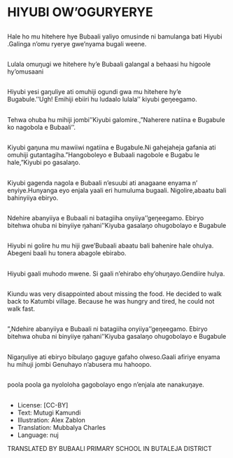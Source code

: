 # HIYUBI OW’OGURYERYE

##
Hale ho mu hitehere hye
Bubaali yaliyo omusinde ni
bamulanga bati Hiyubi .Galinga
n’omu ryerye gwe’nyama bugali
weene.

##
Lulala omuŋugi we hitehere
hy’e Bubaali galangal a behaasi
hu higoole hy’omusaani

##
Hiyubi yesi gaŋuliye ati omuhiji
ogundi gwa mu hitehere hy’e
Bugabule.’’Ugh! Emihiji ebiiri hu
ludaalo lulala’’ kiyubi
geŋeegamo.

##
Tehwa ohuba hu mihiji
jombi’’Kiyubi
galomire.,”Naherere natiina e
Bugabule ko nagobola e
Bubaali’’.

##
Kiyubi gaŋuna mu mawiiwi
ngatiina e Bugabule.Ni
gahejaheja gafania ati omuhiji
gutantagiha.”Hangoboleyo e
Bubaali nagobole e Bugabu le
hale,”Kiyubi po gasalaŋo.

##
Kiyubi gagenda nagola e
Bubaali n’esuubi ati anagaane
enyama n’ enyiye.Hunyanga
eyo enjala yaali eri humuluma
bugaali.
Nigolire,abaatu bali bahinyiiya
ebiryo.

##
Ndehire abanyiiya e Bubaali ni
batagiiha onyiiya’’geŋeegamo.
Ebiryo bitehwa ohuba ni
binyiiye ŋahani’’Kiyuba
gasalaŋo ohugobolayo e
Bugabule

##
Hiyubi ni golire hu mu hiji
gwe’Bubaali abaatu bali
bahenire hale ohulya.
Abegeni baali hu tonera
abagole ebirabo.

##
Hiyubi gaali muhodo mwene.
Si gaali n’ehirabo ehy’ohuŋayo.Gendiire hulya.

##
Kiundu was very disappointed
about missing the food. He
decided to walk back to
Katumbi village. Because he
was hungry and tired, he could
not walk fast.

##
”,Ndehire abanyiiya e Bubaali ni
batagiiha onyiiya’’geŋeegamo.
Ebiryo bitehwa ohuba ni
binyiiye ŋahani’’Kiyuba
gasalaŋo ohugobolayo e
Bugabule

##
Nigaŋuliye ati ebiryo bibulaŋo
gaguye gafaho olweso.Gaali
afiriye enyama hu mihuji jombi
Genuhayo n’abusera mu
hahoopo.

##
poola poola ga nyololoha
gagobolayo engo n’enjala ate
nanakuŋaye.

##
* License: [CC-BY]
* Text: Mutugi Kamundi
* Illustration: Alex Zablon
* Translation: Mubbalya Charles
* Language: nuj

TRANSLATED BY BUBAALI PRIMARY
SCHOOL IN BUTALEJA DISTRICT
